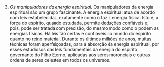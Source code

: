 ﻿3. *Os manipuladores da energia espiritual.* Os manipuladores da energia espiritual são um grupo fascinante. A energia espiritual atua de acordo com leis estabelecidas, exatamente como o faz a energia física. Isto é, a força do espírito, quando estudada, permite deduções confiáveis e, pois, pode ser tratada com precisão, do mesmo modo como o podem as energias físicas. Há leis tão certas e confiáveis no mundo do espírito quanto no reino material. Durante os últimos milhões de anos, muitas técnicas foram aperfeiçoadas, para a absorção da energia espiritual, por esses estudiosos das leis fundamentais da energia do espírito governante do Filho Eterno, aplicadas aos seres moronciais e outras ordens de seres celestes em todos os universos.